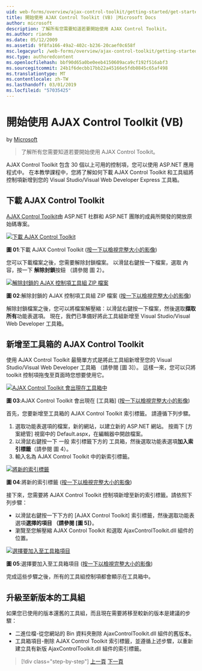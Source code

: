 ```yaml
---
uid: web-forms/overview/ajax-control-toolkit/getting-started/get-started-with-the-ajax-control-toolkit-vb
title: 開始使用 AJAX Control Toolkit (VB) |Microsoft Docs
author: microsoft
description: 了解所有您需要知道若要開始使用 AJAX Control Toolkit。
ms.author: riande
ms.date: 05/12/2009
ms.assetid: 9f8fa166-49a2-402c-b236-20caef0c658f
msc.legacyurl: /web-forms/overview/ajax-control-toolkit/getting-started/get-started-with-the-ajax-control-toolkit-vb
msc.type: authoredcontent
ms.openlocfilehash: bbf90d65a0be0eeb4150609aca9cf192f516abf3
ms.sourcegitcommit: 24b1f6decbb17bb22a45166e5fdb0845c65af498
ms.translationtype: MT
ms.contentlocale: zh-TW
ms.lasthandoff: 03/01/2019
ms.locfileid: "57035425"
---
```

<a name="get-started-with-the-ajax-control-toolkit-vb"></a>開始使用 AJAX Control Toolkit (VB)
====================
by [Microsoft](https://github.com/microsoft)

> 了解所有您需要知道若要開始使用 AJAX Control Toolkit。


AJAX Control Toolkit 包含 30 個以上可用的控制項，您可以使用 ASP.NET 應用程式中。 在本教學課程中，您將了解如何下載 AJAX Control Toolkit 和工具組將控制項新增到您的 Visual Studio/Visual Web Developer Express 工具箱。

## <a name="downloading-the-ajax-control-toolkit"></a>下載 AJAX Control Toolkit

[AJAX Control Toolkit](http://devexpress.com/act)由 ASP.NET 社群和 ASP.NET 團隊的成員所開發的開放原始碼專案。


[![下載 AJAX Control Toolkit](get-started-with-the-ajax-control-toolkit-vb/_static/image1.jpg)](get-started-with-the-ajax-control-toolkit-vb/_static/image1.png)

**圖 01**:下載 AJAX Control Toolkit ([按一下以檢視完整大小的影像](get-started-with-the-ajax-control-toolkit-vb/_static/image2.png))


您可以下載檔案之後，您需要解除封鎖檔案。 以滑鼠右鍵按一下檔案，選取 內容，按一下 **解除封鎖**按鈕 （請參閱 圖 2）。


[![解除封鎖的 AJAX 控制項工具組 ZIP 檔案](get-started-with-the-ajax-control-toolkit-vb/_static/image2.jpg)](get-started-with-the-ajax-control-toolkit-vb/_static/image3.png)

**圖 02**:解除封鎖的 AJAX 控制項工具組 ZIP 檔案 ([按一下以檢視完整大小的影像](get-started-with-the-ajax-control-toolkit-vb/_static/image4.png))


解除封鎖檔案之後，您可以將檔案解壓縮：以滑鼠右鍵按一下檔案，然後選取**擷取所有**功能表選項。 現在，我們已準備好將此工具組新增至 Visual Studio/Visual Web Developer 工具箱。

## <a name="adding-the-ajax-control-toolkit-to-the-toolbox"></a>新增至工具箱的 AJAX Control Toolkit

使用 AJAX Control Toolkit 最簡單方式是將此工具組新增至您的 Visual Studio/Visual Web Developer 工具箱 （請參閱 [圖 3]）。 這樣一來，您可以只將 toolkit 控制項拖曳至頁面時您想要使用它。


[![AJAX Control Toolkit 會出現在工具箱中](get-started-with-the-ajax-control-toolkit-vb/_static/image3.jpg)](get-started-with-the-ajax-control-toolkit-vb/_static/image5.png)

**圖 03**:AJAX Control Toolkit 會出現在 [工具箱] ([按一下以檢視完整大小的影像](get-started-with-the-ajax-control-toolkit-vb/_static/image6.png))


首先，您要新增至工具箱的 AJAX Control Toolkit 索引標籤。 請遵循下列步驟。

1. 選取功能表選項的檔案，新的網站，以建立新的 ASP.NET 網站。 按兩下 [方案總管] 視窗中的 Default.aspx，在編輯器中開啟檔案。
2. 以滑鼠右鍵按一下 一般 索引標籤下方的 工具箱，然後選取功能表選項**加入索引標籤**（請參閱 圖 4）。
3. 輸入名為 AJAX Control Toolkit 中的新索引標籤。


[![將新的索引標籤](get-started-with-the-ajax-control-toolkit-vb/_static/image4.jpg)](get-started-with-the-ajax-control-toolkit-vb/_static/image7.png)

**圖 04**:將新的索引標籤 ([按一下以檢視完整大小的影像](get-started-with-the-ajax-control-toolkit-vb/_static/image8.png))


接下來，您需要將 AJAX Control Toolkit 控制項新增至新的索引標籤。請依照下列步驟：

- 以滑鼠右鍵按一下下方的 [AJAX Control Toolkit] 索引標籤，然後選取功能表選項**選擇的項目 （請參閱 [圖 5]）**。
- 瀏覽至您解壓縮 AJAX Control Toolkit 和選取 AjaxControlToolkit.dll 組件的位置。


[![選擇要加入至工具箱項目](get-started-with-the-ajax-control-toolkit-vb/_static/image5.jpg)](get-started-with-the-ajax-control-toolkit-vb/_static/image9.png)

**圖 05**:選擇要加入至工具箱項目 ([按一下以檢視完整大小的影像](get-started-with-the-ajax-control-toolkit-vb/_static/image10.png))


完成這些步驟之後，所有的工具組控制項都會顯示在工具箱中。

## <a name="upgrading-to-a-new-version-of-the-toolkit"></a>升級至新版本的工具組

如果您已使用的版本還舊的工具組，而且現在需要將移至較新的版本是建議的步驟：

- 二進位檔-從您網站的 Bin 資料夾刪除 AjaxControlToolkit.dll 組件的舊版本。
- 工具箱項目-刪除 AJAX Control Toolkit 索引標籤，並遵循上述步驟，以重新建立具有新版 AjaxControlToolkit.dll 組件的索引標籤。

> [!div class="step-by-step"]
> [上一頁](creating-a-custom-ajax-control-toolkit-control-extender-cs.md)
> [下一頁](using-ajax-control-toolkit-controls-and-control-extenders-vb.md)
